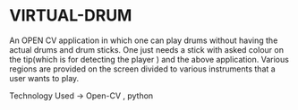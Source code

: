 # VIRTUAL-DRUM
An OPEN CV application in which one can play drums without having the actual drums and drum sticks. One just needs a stick with asked colour on the tip(which is for detecting the player ) and the above application. Various regions are provided on the screen divided to various instruments that a user wants to play.

Technology Used -> Open-CV , python
